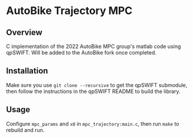 # AutoBike Trajectory MPC

## Overview

C implementation of the 2022 AutoBike MPC group's matlab code using qpSWIFT.
Will be added to the AutoBike fork once completed.

## Installation

Make sure you use `git clone --recursive` to get the qpSWIFT submodule, then follow the instructions in the qpSWIFT README to build the library.

## Usage

Configure `mpc_params` and `x0` in `mpc_trajectory:main.c`, then run `make` to rebuild and run.
